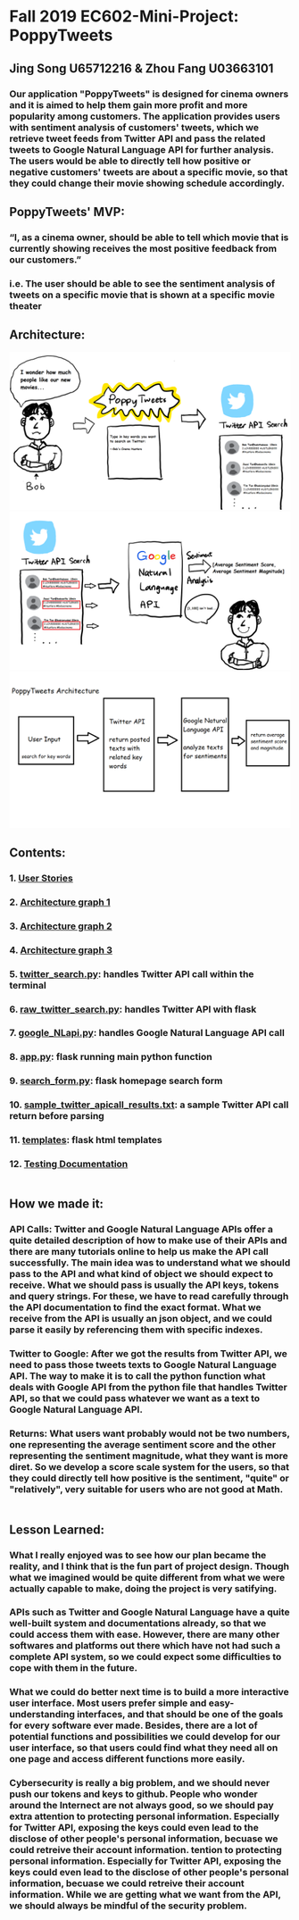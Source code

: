 # Fall 2019 EC602-Mini-Project: PoppyTweets

## Jing Song U65712216 & Zhou Fang U03663101

### Our application "PoppyTweets" is designed for cinema owners and it is aimed to help them gain more profit and more popularity among customers. The application provides users with sentiment analysis of customers' tweets, which we retrieve tweet feeds from Twitter API and pass the related tweets to Google Natural Language API for further analysis. The users would be able to directly tell how positive or negative customers' tweets are about a specific movie, so that they could change their movie showing schedule accordingly.

## PoppyTweets' MVP:
###     “I, as a cinema owner, should be able to tell which movie that is currently showing receives the most positive feedback from our customers.”
### i.e. The user should be able to see the sentiment analysis of tweets on a specific movie that is shown at a specific movie theater<br/>

## Architecture:
<img src="https://github.com/daisysj/EC601-Mini-Project/blob/master/architecture_1.png"/>
<img src="https://github.com/daisysj/EC601-Mini-Project/blob/master/architecture_2.png"/>
<img src="https://github.com/daisysj/EC601-Mini-Project/blob/master/architecture_3.png"/>

## Contents:

 ### 1. [User Stories](https://github.com/daisysj/EC601-Mini-Project/blob/master/EC601%20Mini%20Project%201_%20User%20Stories.pdf)
 
 ### 2. [Architecture graph 1](https://github.com/daisysj/EC601-Mini-Project/blob/master/architecture_1.png)

 ### 3. [Architecture graph 2](https://github.com/daisysj/EC601-Mini-Project/blob/master/architecture_2.png)

 ### 4. [Architecture graph 3](https://github.com/daisysj/EC601-Mini-Project/blob/master/architecture_3.png)

 ### 5. [twitter_search.py](https://github.com/daisysj/EC601-Mini-Project/blob/master/twitter_search.py): handles Twitter API call within the terminal
 
 ### 6. [raw_twitter_search.py](https://github.com/daisysj/EC601-Mini-Project/blob/master/raw_twitter_search.py): handles Twitter API with flask
 
 ### 7. [google_NLapi.py](https://github.com/daisysj/EC601-Mini-Project/blob/master/google_NLapi.py): handles Google Natural Language API call

 ### 8. [app.py](https://github.com/daisysj/EC601-Mini-Project/blob/master/app.py): flask running main python function
 
 ### 9. [search_form.py](https://github.com/daisysj/EC601-Mini-Project/blob/master/search_form.py): flask homepage search form
 
 ### 10. [sample_twitter_apicall_results.txt](https://github.com/daisysj/EC601-Mini-Project/blob/master/sample_twitter_apicall_results.txt): a sample Twitter API call return before parsing
 
 ### 11. [templates](https://github.com/daisysj/EC601-Mini-Project/tree/master/templates): flask html templates

 ### 12. [Testing Documentation](https://github.com/daisysj/EC601-Mini-Project/blob/master/Testing%20Document.pdf)<br/><br/>


 ## How we made it:
 ### API Calls: Twitter and Google Natural Language APIs offer a quite detailed description of how to make use of their APIs and there are many tutorials online to help us make the API call successfully. The main idea was to understand what we should pass to the API and what kind of object we should expect to receive. What we should pass is usually the API keys, tokens and query strings. For these, we have to read carefully through the API documentation to find the exact format. What we receive from the API is usually an json object, and we could parse it easily by referencing them with specific indexes. 
 ### Twitter to Google: After we got the results from Twitter API, we need to pass those tweets texts to Google Natural Language API. The way to make it is to call the python function what deals with Google API from the python file that handles Twitter API, so that we could pass whatever we want as a text to Google Natural Language API.
 ### Returns: What users want probably would not be two numbers, one representing the average sentiment score and the other representing the sentiment magnitude, what they want is more diret. So we develop a score scale system for the users, so that they could directly tell how positive is the sentiment, "quite" or "relatively", very suitable for users who are not good at Math.<br/><br/>
 
 
 ## Lesson Learned:
 ### What I really enjoyed was to see how our plan became the reality, and I think that is the fun part of project design. Though what we imagined would be quite different from what we were actually capable to make, doing the project is very satifying. 
 ### APIs such as Twitter and Google Natural Language have a quite well-built system and documentations already, so that we could access them with ease. However, there are many other softwares and platforms out there which have not had such a complete API system, so we could expect some difficulties to cope with them in the future.
 ### What we could do better next time is to build a more interactive user interface. Most users prefer simple and easy-understanding interfaces, and that should be one of the goals for every software ever made. Besides, there are a lot of potential functions and possibilities we could develop for our user interface, so that users could find what they need all on one page and access different functions more easily. 
 ### Cybersecurity is really a big problem, and we should never push our tokens and keys to github. People who wonder around the Internect are not always good, so we should pay extra attention to protecting personal information. Especially for Twitter API, exposing the keys could even lead to the disclose of other people's personal information, becuase we could retreive their account information. tention to protecting personal information. Especially for Twitter API, exposing the keys could even lead to the disclose of other people's personal information, becuase we could retreive their account information. While we are getting what we want from the API, we should always be mindful of the security problem.

